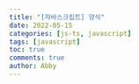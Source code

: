 ```yaml
---
title: "[자바스크립트] 양식"
date: 2022-05-15
categories: [js-ts, javascript]
tags: [javascript]
toc: true 
comments: true 
author: Abby
---
```

